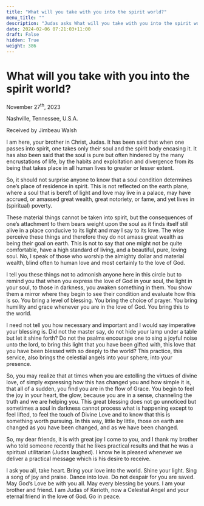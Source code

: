 ```yaml
---
title: "What will you take with you into the spirit world?"
menu_title: ""
description: "Judas asks What will you take with you into the spirit world?"
date: 2024-02-06 07:21:03+11:00
draft: False
hidden: True
weight: 386
---
```

# What will you take with you into the spirit world?

November 27<sup>th</sup>, 2023

Nashville, Tennessee, U.S.A.

Received by Jimbeau Walsh  

I am here, your brother in Christ, Judas. It has been said that when one passes into spirit, one takes only their soul and the spirit body encasing it. It has also been said that the soul is pure but often hindered by the many encrustations of life, by the habits and exploitation and divergence from its being that takes place in all human lives to greater or lesser extent. 

So, it should not surprise anyone to know that a soul condition determines one’s place of residence in spirit. This is not reflected on the earth plane, where a soul that is bereft of light and love may live in a palace, may have accrued, or amassed great wealth, great notoriety, or fame, and yet lives in (spiritual) poverty. 

These material things cannot be taken into spirit, but the consequences of one’s attachment to them bears weight upon the soul as it finds itself still alive in a place conducive to its light and may I say to its love. The wise perceive these things and therefore they do not amass great wealth as being their goal on earth. This is not to say that one might not be quite comfortable, have a high standard of living, and a beautiful, pure, loving soul. No, I speak of those who worship the almighty dollar and material wealth, blind often to human love and most certainly to the love of God.
     
I tell you these things not to admonish anyone here in this circle but to remind you that when you express the love of God in your soul, the light in your soul, to those in darkness, you awaken something in them. You show them a mirror where they begin to see their condition and evaluate how this is so. You bring a level of blessing. You bring the choice of prayer. You bring humility and grace whenever you are in the love of God. You bring this to the world. 

I need not tell you how necessary and important and I would say imperative your blessing is. Did not the master say, do not hide your lamp under a table but let it shine forth? Do not the psalms encourage one to sing a joyful noise unto the lord, to bring this light that you have been gifted with, this love that you have been blessed with so deeply to the world? This practice, this service, also brings the celestial angels into your sphere, into your presence. 

So, you may realize that at times when you are extolling the virtues of divine love, of simply expressing how this has changed you and how simple it is, that all of a sudden, you find you are in the flow of Grace. You begin to feel the joy in your heart, the glow, because you are in a sense, channeling the truth and we are helping you. This great blessing does not go unnoticed but sometimes a soul in darkness cannot process what is happening except to feel lifted, to feel the touch of Divine Love and to know that this is something worth pursuing. In this way, little by little, those on earth are changed as you have been changed, and as we have been changed. 
   
So, my dear friends, it is with great joy I come to you, and I thank my brother who told someone recently that he likes practical results and that he was a spiritual utilitarian (Judas laughed). I know he is pleased whenever we deliver a practical message which is his desire to receive. 
    
I ask you all, take heart. Bring your love into the world. Shine your light. Sing a song of joy and praise. Dance into love. Do not despair for you are saved. May God’s Love be with you all. May every blessing be yours. I am your brother and friend. I am Judas of Kerioth, now a Celestial Angel and your eternal friend in the love of God. Go in peace. 